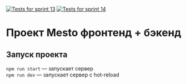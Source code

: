 [![Tests for sprint 13](https://github.com/ElizavetaZotova/express-mesto-gha/actions/workflows/tests-13-sprint.yml/badge.svg)](https://github.com/ElizavetaZotova/express-mesto-gha/actions/workflows/tests-13-sprint.yml) [![Tests for sprint 14](https://github.com/ElizavetaZotova/express-mesto-gha/actions/workflows/tests-14-sprint.yml/badge.svg)](https://github.com/ElizavetaZotova/express-mesto-gha/actions/workflows/tests-14-sprint.yml)
# Проект Mesto фронтенд + бэкенд


## Запуск проекта

`npm run start` — запускает сервер   
`npm run dev` — запускает сервер с hot-reload
